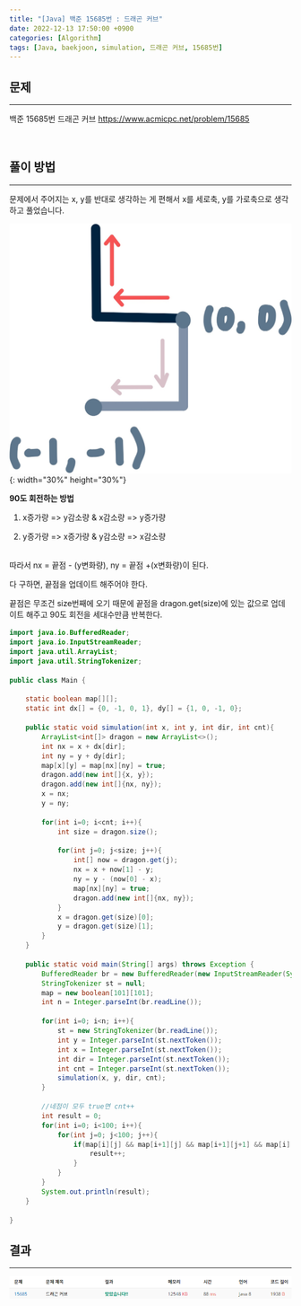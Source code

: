 ```yaml
---
title: "[Java] 백준 15685번 : 드래곤 커브"
date: 2022-12-13 17:50:00 +0900
categories: [Algorithm]
tags: [Java, baekjoon, simulation, 드래곤 커브, 15685번]
---
```


## 문제

---

백준 15685번 드래곤 커브
<https://www.acmicpc.net/problem/15685>

<br>

## 풀이 방법

---

문제에서 주어지는 x, y를 반대로 생각하는 게 편해서 x를 세로축, y를 가로축으로 생각하고 풀었습니다.

![content](/assets/img/post/boj15685_content.png){: width="30%" height="30%"}

**90도 회전하는 방법**

1. x증가량 => y감소량 & x감소량 => y증가량

2. y증가량 => x증가량 & y감소량 => x감소량

<br>
따라서 nx = 끝점 - (y변화량), ny = 끝점 +(x변화량)이 된다.

다 구하면, 끝점을 업데이트 해주어야 한다.

끝점은 무조건 size번째에 오기 때문에 끝점을 dragon.get(size)에 있는 값으로 업데이트 해주고 90도 회전을 세대수만큼 반복한다.

```java
import java.io.BufferedReader;
import java.io.InputStreamReader;
import java.util.ArrayList;
import java.util.StringTokenizer;

public class Main {

    static boolean map[][];
    static int dx[] = {0, -1, 0, 1}, dy[] = {1, 0, -1, 0};

    public static void simulation(int x, int y, int dir, int cnt){
        ArrayList<int[]> dragon = new ArrayList<>();
        int nx = x + dx[dir];
        int ny = y + dy[dir];
        map[x][y] = map[nx][ny] = true;
        dragon.add(new int[]{x, y});
        dragon.add(new int[]{nx, ny});
        x = nx;
        y = ny;

        for(int i=0; i<cnt; i++){
            int size = dragon.size();

            for(int j=0; j<size; j++){
                int[] now = dragon.get(j);
                nx = x + now[1] - y;
                ny = y - (now[0] - x);
                map[nx][ny] = true;
                dragon.add(new int[]{nx, ny});
            }
            x = dragon.get(size)[0];
            y = dragon.get(size)[1];
        }
    }

    public static void main(String[] args) throws Exception {
        BufferedReader br = new BufferedReader(new InputStreamReader(System.in));
        StringTokenizer st = null;
        map = new boolean[101][101];
        int n = Integer.parseInt(br.readLine());

        for(int i=0; i<n; i++){
            st = new StringTokenizer(br.readLine());
            int y = Integer.parseInt(st.nextToken());
            int x = Integer.parseInt(st.nextToken());
            int dir = Integer.parseInt(st.nextToken());
            int cnt = Integer.parseInt(st.nextToken());
            simulation(x, y, dir, cnt);
        }

        //네점이 모두 true면 cnt++
        int result = 0;
        for(int i=0; i<100; i++){
            for(int j=0; j<100; j++){
                if(map[i][j] && map[i+1][j] && map[i+1][j+1] && map[i][j+1]){
                    result++;
                }
            }
        }
        System.out.println(result);
    }

}
```

## 결과

---

<img src="/assets/img/post/boj15685_result.png"/>
